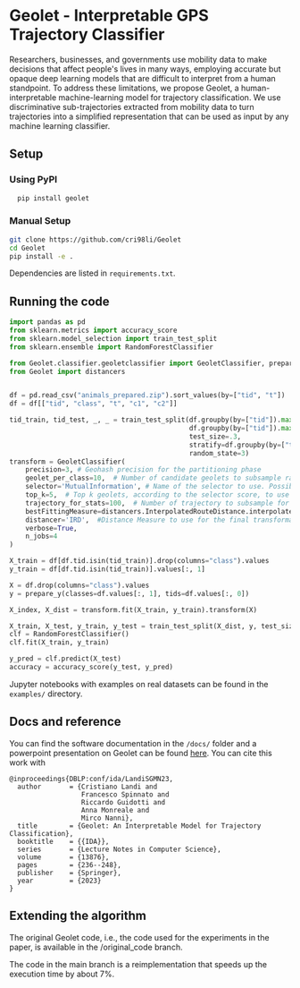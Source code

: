 # Geolet - Interpretable GPS Trajectory Classifier

Researchers, businesses, and governments use mobility data to make decisions that affect people's lives in many ways, employing accurate but opaque deep learning models that are difficult to interpret from a human standpoint. 
To address these limitations, we propose Geolet, a human-interpretable machine-learning model for trajectory classification. 
We use discriminative sub-trajectories extracted from mobility data to turn trajectories into a simplified representation that can be used as input by any machine learning classifier. 


## Setup

### Using PyPI

```bash
  pip install geolet
```

### Manual Setup

```bash
git clone https://github.com/cri98li/Geolet
cd Geolet
pip install -e .
```

Dependencies are listed in `requirements.txt`.


## Running the code

```python
import pandas as pd
from sklearn.metrics import accuracy_score
from sklearn.model_selection import train_test_split
from sklearn.ensemble import RandomForestClassifier

from Geolet.classifier.geoletclassifier import GeoletClassifier, prepare_y
from Geolet import distancers


df = pd.read_csv("animals_prepared.zip").sort_values(by=["tid", "t"])
df = df[["tid", "class", "t", "c1", "c2"]]

tid_train, tid_test, _, _ = train_test_split(df.groupby(by=["tid"]).max().reset_index()["tid"],
                                             df.groupby(by=["tid"]).max().reset_index()["class"],
                                             test_size=.3,
                                             stratify=df.groupby(by=["tid"]).max().reset_index()["class"],
                                             random_state=3)
transform = GeoletClassifier(
    precision=3, # Geohash precision for the partitioning phase
    geolet_per_class=10,  # Number of candidate geolets to subsample randomly before the selecting phase
    selector='MutualInformation', # Name of the selector to use. Possible values are ["Random", "MutualInformation"]
    top_k=5,  # Top k geolets, according to the selector score, to use for transforming the entire dataset.
    trajectory_for_stats=100,  # Number of trajectory to subsample for selector scoring
    bestFittingMeasure=distancers.InterpolatedRouteDistance.interpolatedRootDistanceBestFitting, # best fitting measure to use
    distancer='IRD',  #Distance Measure to use for the final transformation. Possible values are ["E", "IRD"]
    verbose=True,
    n_jobs=4
)

X_train = df[df.tid.isin(tid_train)].drop(columns="class").values
y_train = df[df.tid.isin(tid_train)].values[:, 1]

X = df.drop(columns="class").values
y = prepare_y(classes=df.values[:, 1], tids=df.values[:, 0])

X_index, X_dist = transform.fit(X_train, y_train).transform(X)

X_train, X_test, y_train, y_test = train_test_split(X_dist, y, test_size=.3, stratify=y, random_state=3)
clf = RandomForestClassifier()
clf.fit(X_train, y_train)

y_pred = clf.predict(X_test)
accuracy = accuracy_score(y_test, y_pred)
```

Jupyter notebooks with examples on real datasets can be found in the `examples/` directory.


## Docs and reference


You can find the software documentation in the `/docs/` folder and 
a powerpoint presentation on Geolet can be found [here](http://example.org).
You can cite this work with
```
@inproceedings{DBLP:conf/ida/LandiSGMN23,
  author       = {Cristiano Landi and
                  Francesco Spinnato and
                  Riccardo Guidotti and
                  Anna Monreale and
                  Mirco Nanni},
  title        = {Geolet: An Interpretable Model for Trajectory Classification},
  booktitle    = {{IDA}},
  series       = {Lecture Notes in Computer Science},
  volume       = {13876},
  pages        = {236--248},
  publisher    = {Springer},
  year         = {2023}
}
```


## Extending the algorithm

The original Geolet code, i.e., the code used for the experiments in the paper, is available in the /original_code branch.

The code in the main branch is a reimplementation that speeds up the execution time by about 7%.
 
